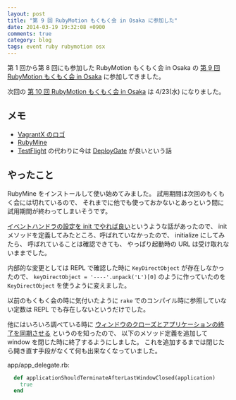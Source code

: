 ```yaml
---
layout: post
title: "第 9 回 RubyMotion もくもく会 in Osaka に参加した"
date: 2014-03-19 19:32:08 +0900
comments: true
category: blog
tags: event ruby rubymotion osx
---
```

第 1 回から第 8 回にも参加した RubyMotion もくもく会 in Osaka の
[第 9 回 RubyMotion もくもく会 in Osaka](http://connpass.com/event/5276/)
に参加してきました。

次回の
[第 10 回 RubyMotion もくもく会 in Osaka](http://connpass.com/event/5674/)
は 4/23(水) になりました。

<!--more-->

## メモ

- [VagrantX のロゴ](https://github.com/shin1x1/vagrantx/issues/1)
- [RubyMine](http://www.jetbrains.com/ruby/)
- [TestFlight](http://testflightapp.com/) の代わりに今は [DeployGate](https://deploygate.com/) が良いという話

## やったこと

RubyMine をインストールして使い始めてみました。
試用期間は次回のもくもく会には切れているので、
それまでに他でも使っておかないとあっという間に試用期間が終わってしまいそうです。

[イベントハンドラの設定を init でやれば良い](http://stackoverflow.com/questions/9289613/handlegeturlevent-doesnt-get-called)というような話があったので、
init メソッドを定義してみたところ、呼ばれていなかったので、
initialize にしてみたら、
呼ばれていることは確認できても、
やっぱり起動時の URL は受け取れないままでした。

内部的な変更としては
REPL で確認した時に
`KeyDirectObject` が存在しなかったので、
`keyDirectObject = '----'.unpack('L')[0]`
のように作っていたのを
`KeyDirectObject`
を使うように変えました。

以前のもくもく会の時に気付いたように
`rake`
でのコンパイル時に参照していない定数は REPL でも存在しないというだけでした。

他にはいろいろ調べている時に
[ウィンドウのクローズとアプリケーションの終了を同期させる](http://vivacocoa.jp/objective-c3e/chapter5c.html)
というのを知ったので、
以下のメソッド定義を追加して
window を閉じた時に終了するようにしました。
これを追加するまでは閉じたら開き直す手段がなくて何も出来なくなっていました。

<p class="filename">app/app_delegate.rb:</p>

```ruby
  def applicationShouldTerminateAfterLastWindowClosed(application)
    true
  end
```
